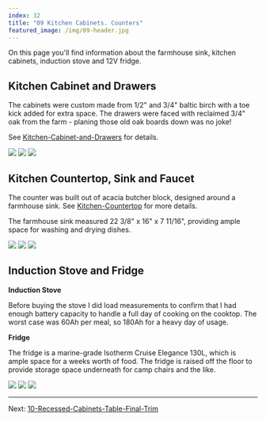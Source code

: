 ```yaml
---
index: 32
title: "09 Kitchen Cabinets. Counters"
featured_image: /img/09-header.jpg
---
```


On this page you'll find information about the farmhouse sink, kitchen cabinets, induction stove and 12V fridge.

## Kitchen Cabinet and Drawers

The cabinets were custom made from 1/2" and 3/4" baltic birch with a toe kick added for extra space. The drawers were faced with reclaimed 3/4" oak from the farm - planing those old oak boards down was no joke!

See [Kitchen-Cabinet-and-Drawers](Kitchen-Cabinet-and-Drawers.md) for details.

<div class="gallery" data-columns="3">
	<img src="/img/cabinet-header.jpg">
	<img src="/img/cabinet-drawers-1.jpg">
	<img src="/img/cabinet-drawers-2.jpg">
</div>

## Kitchen Countertop, Sink and Faucet

The counter was built out of acacia butcher block, designed around a farmhouse sink. See [Kitchen-Countertop](Kitchen-Countertop.md) for more details.

The farmhouse sink measured 22 3/8" x 16" x 7 11/16", providing ample space for washing and drying dishes.

<div class='gallery' data-columns='3'>
	<img src="/img/countertop-header.jpg">
	<img src="/img/countertop-installation.jpg">
	<img src="/img/countertop-window.jpg">
</div>

## Induction Stove and Fridge

**Induction Stove**

Before buying the stove I did load measurements to confirm that I had enough battery capacity to handle a full day of cooking on the cooktop. The worst case was 60Ah per meal, so 180Ah for a heavy day of usage.

**Fridge**

The fridge is a marine-grade Isotherm Cruise Elegance 130L, which is ample space for a weeks worth of food. The fridge is raised off the floor to provide storage space underneath for camp chairs and the like.

<div class='gallery' data-columns='3'>
	<img src="/img/induction-header.jpg">
	<img src="/img/fridge.jpeg">
	<img src="/img/fridge-header.jpg">
</div>

---

Next: [10-Recessed-Cabinets-Table-Final-Trim](10-Recessed-Cabinets-Table-Final-Trim.md)
